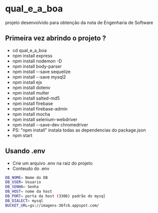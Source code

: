 # qual_e_a_boa
projeto desenvolvido para obtenção da nota de Engenharia de Software

## Primeira vez abrindo o projeto ?
* cd qual_e_a_boa
* npm install express
* npm install nodemon -D
* npm install body-parser
* npm install --save sequelize
* npm install --save mysql2
* npm install ejs
* npm install dotenv
* npm install multer
* npm install salted-md5
* npm install firebase
* npm install firebase-admin
* npm install mocha
* npm install selenium-webdriver
* npm install --save-dev chromedriver
* PS: "npm install" instala todas as dependencias do package.json
* npm start

## Usando .env
* Crie um arquivo .env na raiz do projeto
* Conteudo do .env
```bash
DB_NOME= Nome do DB 
DB_USER= Usuario
DB_SENHA= Senha
DB_HOST= nome da host
DB_PORT= porta da host (3306) padrão do mysql
DB_DIALECT= mysql
BUCKET_URL=gs://imagens-36fc6.appspot.com/
```
